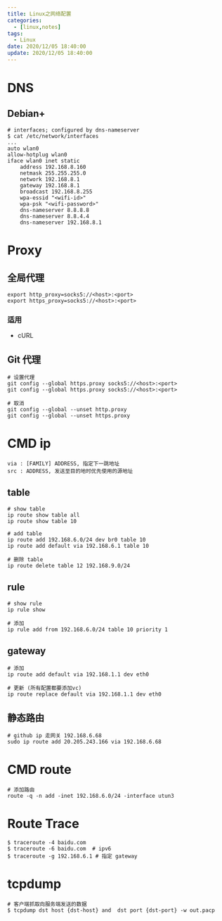 ```yaml
---
title: Linux之网络配置
categories: 
  - [linux,notes]
tags:
  - Linux
date: 2020/12/05 18:40:00
update: 2020/12/05 18:40:00
---
```


# DNS

## Debian+

```shell
# interfaces; configured by dns-nameserver
$ cat /etc/network/interfaces
...
auto wlan0
allow-hotplug wlan0
iface wlan0 inet static
	address 192.168.8.160
	netmask 255.255.255.0
	network 192.168.8.1
	gateway 192.168.8.1
	broadcast 192.168.8.255
	wpa-essid "<wifi-id>"
	wpa-psk "<wifi-password>"
	dns-nameserver 8.8.8.8
	dns-nameserver 8.8.4.4
	dns-nameserver 192.168.8.1
```

# Proxy

## 全局代理

```shell
export http_proxy=socks5://<host>:<port>
export https_proxy=socks5://<host>:<port>
```

### 适用

- cURL

## Git 代理

```shell
# 设置代理
git config --global https.proxy socks5://<host>:<port>
git config --global https.proxy socks5://<host>:<port>

# 取消
git config --global --unset http.proxy
git config --global --unset https.proxy
```

# CMD ip

```shell
via : [FAMILY] ADDRESS, 指定下一跳地址
src : ADDRESS, 发送至目的地时优先使用的源地址
```

## table

```shell
# show table
ip route show table all
ip route show table 10

# add table
ip route add 192.168.6.0/24 dev br0 table 10
ip route add default via 192.168.6.1 table 10

# 删除 table
ip route delete table 12 192.168.9.0/24
```

## rule

```shell
# show rule
ip rule show

# 添加
ip rule add from 192.168.6.0/24 table 10 priority 1
```

## gateway

```shell
# 添加
ip route add default via 192.168.1.1 dev eth0

# 更新 (所有配置都要添加vc)
ip route replace default via 192.168.1.1 dev eth0
```

## 静态路由

```shell
# github ip 走网关 192.168.6.68 
sudo ip route add 20.205.243.166 via 192.168.6.68 
```

# CMD route

```shell
# 添加路由
route -q -n add -inet 192.168.6.0/24 -interface utun3
```

# Route Trace

```shell
$ traceroute -4 baidu.com
$ traceroute -6 baidu.com  # ipv6
$ traceroute -g 192.168.6.1 # 指定 gateway
```

# tcpdump

```shell
# 客户端抓取向服务端发送的数据
$ tcpdump dst host {dst-host} and  dst port {dst-port} -w out.pacp
```

